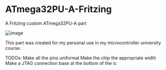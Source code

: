 # ATmega32PU-A-Fritzing

A Fritzing custom ATmega32PU-A part

![image](https://user-images.githubusercontent.com/26723053/142952426-ae36fcb1-4a8a-4b04-8203-eec38ed23e3d.png)

This part was created for my personal use in my microcontroller university course.

TODOs:
  Make all the pins uniformal
  Make the chip the appropriate width
  Make a JTAG connection base at the bottom of the ic

